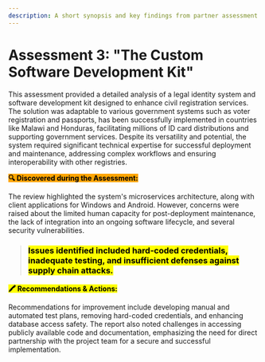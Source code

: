 ```yaml
---
description: A short synopsis and key findings from partner assessment 3
---
```


# Assessment 3: "The Custom Software Development Kit"

This assessment provided a detailed analysis of a legal identity system and software development kit designed to enhance civil registration services. The solution was adaptable to various government systems such as voter registration and passports, has been successfully implemented in countries like Malawi and Honduras, facilitating millions of ID card distributions and supporting government services. Despite its versatility and potential, the system required significant technical expertise for successful deployment and maintenance, addressing complex workflows and ensuring interoperability with other registries.

<mark style="background-color:orange;">**🔍 Discovered during the Assessment:**</mark>

The review highlighted the system's microservices architecture, along with client applications for Windows and Android. However, concerns were raised about the limited human capacity for post-deployment maintenance, the lack of integration into an ongoing software lifecycle, and several security vulnerabilities.&#x20;

> ### <mark style="background-color:yellow;">Issues identified included hard-coded credentials, inadequate testing, and insufficient defenses against supply chain attacks.</mark>&#x20;

<mark style="background-color:yellow;">**🖍 Recommendations & Actions:**</mark>&#x20;

Recommendations for improvement include developing manual and automated test plans, removing hard-coded credentials, and enhancing database access safety. The report also noted challenges in accessing publicly available code and documentation, emphasizing the need for direct partnership with the project team for a secure and successful implementation.

